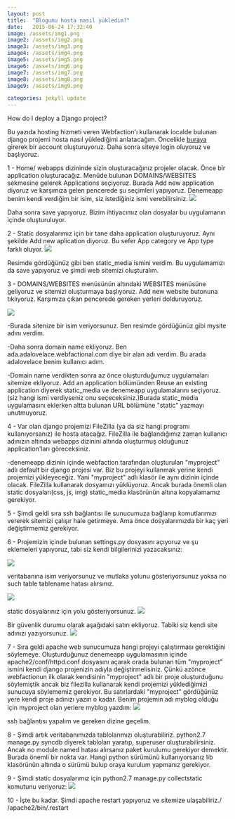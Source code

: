 ```yaml
---
layout: post
title:  "Blogumu hosta nasıl yükledim?"
date:   2015-06-24 17:32:40
image: /assets/img1.png
image2: /assets/img2.png
image3: /assets/img3.png
image4: /assets/img4.png
image5: /assets/img5.png
image6: /assets/img6.png
image7: /assets/img7.png
image8: /assets/img8.png
image9: /assets/img9.png

categories: jekyll update
---
```



How do I deploy a Django project?

Bu yazıda hosting hizmeti veren Webfaction'ı kullanarak localde bulunan django projemi hosta nasıl yüklediğimi anlatacağım. Öncelikle [buraya][webfaction] girerek bir account oluşturuyoruz. Daha sonra siteye login oluyoruz ve başlıyoruz.

1 - Home/ webapps dizininde sizin oluşturacağınız projeler olacak. Önce bir application oluşturacağız. Menüde bulunan DOMAINS/WEBSITES sekmesine gelerek Applications seçiyoruz. Burada Add new application diyoruz ve karşımıza gelen pencerede şu seçimleri yapıyoruz. Denemeapp benim kendi verdiğim bir isim, siz istediğiniz ismi verebilirsiniz.
<img src="{{ page.image }}" /><p>

Daha sonra save yapıyoruz. Bizim ihtiyacımız olan dosyalar bu uygulamanın içinde oluşturuluyor.

2 - Static dosyalarımız için bir tane daha application oluşturuyoruz. Aynı şekilde Add new aplication diyoruz. Bu sefer App category ve App type farklı oluyor.
<img src="{{ page.image2 }}" /><p>

Resimde gördüğünüz gibi ben static_media ismini verdim. Bu uygulamamızı da save yapıyoruz ve şimdi web sitemizi oluşturalım.

3 - DOMAINS/WEBSITES menüsünün altındaki WEBSITES menüsüne geliyoruz ve sitemizi oluşturmaya başlıyoruz. Add new website butonuna tıklıyoruz. Karşımıza çıkan pencerede gereken yerleri dolduruyoruz.

<img src="{{ page.image3 }}" /><p>

-Burada sitenize bir isim veriyorsunuz. Ben resimde gördüğünüz gibi mysite adını verdim.

-Daha sonra domain name ekliyoruz. Ben ada.adalovelace.webfactional.com diye bir alan adı verdim. Bu arada adalovelace benim kullanıcı adım.

-Domain name verdikten sonra az önce oluşturduğumuz uygulamaları sitemize ekliyoruz. Add an application bölümünden Reuse an existing application diyerek static_media ve denemeapp uygulamalarını seçiyoruz. (siz hangi ismi verdiyseniz onu seçeceksiniz.)Burada static_media uygulamasını eklerken altta bulunan URL bölümüne "static" yazmayı unutmuyoruz.

4 - Var olan django projemizi FileZilla (ya da siz hangi programı kullanıyorsanız) ile hosta atacağız. FileZilla ile bağlandığımız zaman kullanıcı adınızın altında webapps dizinini altında oluşturmuş olduğunuz application'ları göreceksiniz.

-denemeapp dizinin içinde webfaction tarafından oluşturulan "myproject" adlı default bir django projesi var. Biz bu projeyi kullanmak yerine kendi projemizi yükleyeceğiz. Yani "myproject" adlı klasör ile aynı dizinin içinde olacak. FileZilla kullanarak dosyamızı yüklüyoruz. Ancak burada önemli olan static dosyaları(css, js, img) static_media klasörünün altına kopyalamamız gerekiyor.

5 - Şimdi geldi sıra ssh bağlantısı ile sunucumuza bağlanıp komutlarımızı vererek sitemizi çalışır hale getirmeye. Ama önce dosyalarımızda bir kaç yeri değiştirmemiz gerekiyor.

6 - Projemizin içinde bulunan settings.py dosyasını açıyoruz ve şu eklemeleri yapıyoruz, tabi siz kendi bilgilerinizi yazacaksınız:

<img src="{{ page.image4 }}" /><p>

veritabanına isim veriyorsunuz ve mutlaka yolunu gösteriyorsunuz yoksa no such table tablename hatası alırsınız.<p>
<img src="{{ page.image5 }}" /><p>

static dosyalarınız için yolu gösteriyorsunuz.
<img src="{{ page.image6 }}" /><p>

Bir güvenlik durumu olarak aşağıdaki satırı ekliyoruz. Tabiki siz kendi site adınızı yazıyorsunuz.
<img src="{{ page.image7 }}" /><p>

7 - Sıra geldi apache web sunucumuza hangi projeyi çalıştırması gerektiğini söylemeye. Oluşturduğunuz denemeapp uygulamasının içinde apache2/conf/httpd.conf dosyasını açarak orada bulunan tüm "myproject" ismini kendi django projenizin adıyla değiştirmelisiniz. Çünkü azönce webfactionun ilk olarak kendisinin "myproject" adlı bir proje oluşturduğunu söylemiştik ancak biz filezilla kullanarak kendi projemizi yüklediğimizi sunucuya söylememiz gerekiyor. Bu satırlardaki "myproject" gördüğünüz yere kendi proje adınızı yazın o kadar. Benim projemin adı myblog olduğu için myproject olan yerlere myblog yazdım:
<img src="{{ page.image8 }}" /><p>

ssh bağlantısı yapalım ve gereken dizine geçelim.

8 - Şimdi artık veritabanımızda tablolarımızı oluşturabiliriz. python2.7 manage.py syncdb diyerek tabloları yaratıp, superuser oluşturabilirsiniz. Ancak no module named hatası alırsanız paket kurulumu gerekiyor demektir. Burada önemli bir nokta var. Hangi python sürümünü kullanıyorsanız lib klasörünün altında o sürümü bulup oraya kurulum yapmanız gerekiyor.

9 - Şimdi static dosyalarımız için python2.7 manage.py collectstatic komutunu veriyoruz:
<img src="{{ page.image9 }}" /><p>

10 - İşte bu kadar. Şimdi apache restart yapıyoruz ve sitemize ulaşabiliriz./ /apache2/bin/.restart


[webfaction]: https://www.webfaction.com/

